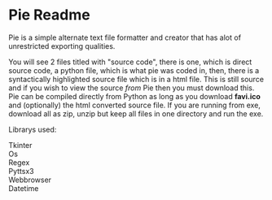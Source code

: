 # Pie Readme
Pie is a simple alternate text file formatter and creator that has alot of unrestricted exporting qualities.

You will see 2 files titled with "source code", there is one, which is direct source code, a python file, which is what pie was coded in, then, there is a
syntactically highlighted source file which is in a html file. This is still source and if you wish to view the source <i>from</i> Pie then you must download this.
Pie can be compiled directly from Python as long as you download <b>favi.ico</b> and (optionally) the html converted source file. If you are running from exe, download
all as zip, unzip but keep all files in one directory and run the exe.

Librarys used:


 Tkinter<br>
 Os<br>
 Regex<br>
 Pyttsx3<br>
 Webbrowser<br>
 Datetime<br>
